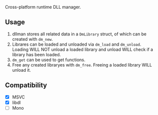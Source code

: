 Cross-platform runtime DLL manager.

## Usage
1. dllman stores all related data in a `DmLibrary` struct, of which can be created with `dm_new`.
2. Librares can be loaded and unloaded via `dm_load` and `dm_unload`. Loading WILL NOT unload a loaded library and unload WILL check if a library has been loaded.
3. `dm_get` can be used to get functions.
4. Free any created libraryes with `dm_free`. Freeing a loaded library WILL unload it.

## Compatibility
* [x] MSVC
* [x] libdl
* [ ] Mono
